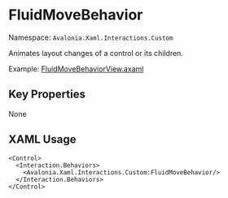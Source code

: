# FluidMoveBehavior

Namespace: `Avalonia.Xaml.Interactions.Custom`

Animates layout changes of a control or its children.

Example: [FluidMoveBehaviorView.axaml](samples/BehaviorsTestApplication/Views/Pages/FluidMoveBehaviorView.axaml)

## Key Properties
None

## XAML Usage
```xaml
<Control>
  <Interaction.Behaviors>
    <Avalonia.Xaml.Interactions.Custom:FluidMoveBehavior/>
  </Interaction.Behaviors>
</Control>
```
